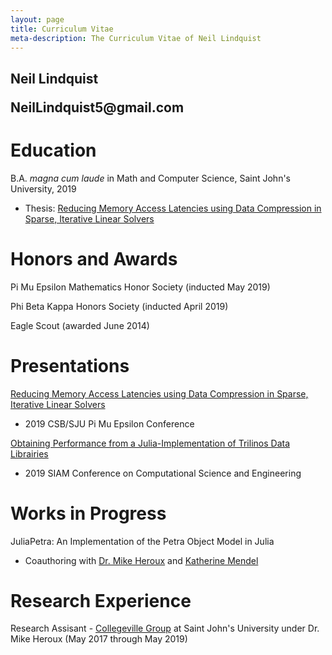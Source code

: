 ```yaml
---
layout: page
title: Curriculum Vitae
meta-description: The Curriculum Vitae of Neil Lindquist
---
```


<h2 class="visible-print-block">
  Neil Lindquist
</p>

<p class="visible-print-block">
  NeilLindquist5@gmail.com
</p>

# Education

B.A. *magna cum laude* in Math and Computer Science, Saint John's University, 2019

* Thesis: [Reducing Memory Access Latencies using Data Compression in Sparse, Iterative Linear Solvers](https://github.com/neil-lindquist/Undergrad-Thesis/blob/master/thesis.pdf)

# Honors and Awards

Pi Mu Epsilon Mathematics Honor Society (inducted May 2019)

Phi Beta Kappa Honors Society (inducted April 2019)

Eagle Scout (awarded June 2014)

# Presentations

[Reducing Memory Access Latencies using Data Compression in Sparse, Iterative Linear Solvers](/files/2019-04-12-PMEslides.pdf)
 * 2019 CSB/SJU Pi Mu Epsilon Conference

[Obtaining Performance from a Julia-Implementation of Trilinos Data Librairies](https://www.pathlms.com/siam/courses/10878/sections/14368/video_presentations/127457)
 * 2019 SIAM Conference on Computational Science and Engineering

# Works in Progress

JuliaPetra: An Implementation of the Petra Object Model in Julia

* Coauthoring with [Dr. Mike Heroux](https://maherou.github.io/) and [Katherine Mendel](https://github.com/katmendy)

# Research Experience

Research Assisant - [Collegeville Group](http://github.com/Collegeville) at Saint John's University under Dr. Mike Heroux (May 2017 through May 2019)
